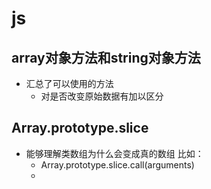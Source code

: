 # js

## array对象方法和string对象方法  
- 汇总了可以使用的方法
   + 对是否改变原始数据有加以区分  
   
## Array.prototype.slice  
- 能够理解类数组为什么会变成真的数组 比如：
   + Array.prototype.slice.call(arguments)  
   + 


